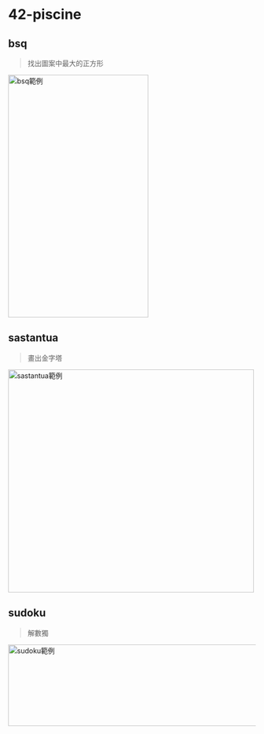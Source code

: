 # 42-piscine
## bsq
> 找出圖案中最大的正方形
<img src="https://live.staticflickr.com/65535/40792001973_59b4a8a5fe.jpg" width="285" height="494" alt="bsq範例">

## sastantua
> 畫出金字塔
<img src="https://live.staticflickr.com/65535/47705872942_855b018540.jpg" width="500" height="454" alt="sastantua範例">

## sudoku
> 解數獨
<img src="https://live.staticflickr.com/65535/46969307624_143892f708_z.jpg" width="640" height="166" alt="sudoku範例">
